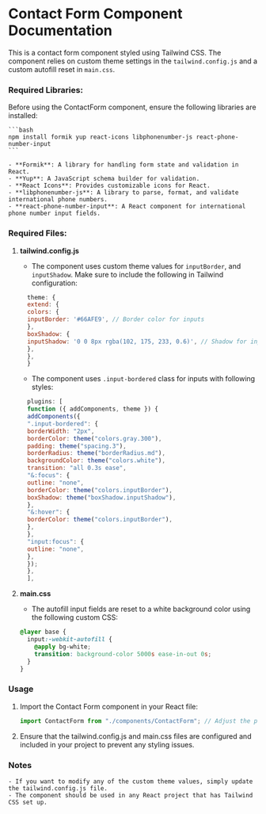 # Contact Form Component Documentation

This is a contact form component styled using Tailwind CSS. The component relies on custom theme settings in the `tailwind.config.js` and a custom autofill reset in `main.css`.

### Required Libraries:

Before using the ContactForm component, ensure the following libraries are installed:

    ```bash
    npm install formik yup react-icons libphonenumber-js react-phone-number-input
    ```

    - **Formik**: A library for handling form state and validation in React.
    - **Yup**: A JavaScript schema builder for validation.
    - **React Icons**: Provides customizable icons for React.
    - **libphonenumber-js**: A library to parse, format, and validate international phone numbers.
    - **react-phone-number-input**: A React component for international phone number input fields.

### Required Files:

1.  **tailwind.config.js**

    - The component uses custom theme values for `inputBorder`, and `inputShadow`. Make sure to include the following in Tailwind configuration:

    ```javascript
      theme: {
      extend: {
      colors: {
      inputBorder: '#66AFE9', // Border color for inputs
      },
      boxShadow: {
      inputShadow: '0 0 8px rgba(102, 175, 233, 0.6)', // Shadow for inputs on focus
      },
      },
      }
    ```

    - The component uses `.input-bordered` class for inputs with following styles:

    ```javascript
      plugins: [
      function ({ addComponents, theme }) {
      addComponents({
      ".input-bordered": {
      borderWidth: "2px",
      borderColor: theme("colors.gray.300"),
      padding: theme("spacing.3"),
      borderRadius: theme("borderRadius.md"),
      backgroundColor: theme("colors.white"),
      transition: "all 0.3s ease",
      "&:focus": {
      outline: "none",
      borderColor: theme("colors.inputBorder"),
      boxShadow: theme("boxShadow.inputShadow"),
      },
      "&:hover": {
      borderColor: theme("colors.inputBorder"),
      },
      },
      "input:focus": {
      outline: "none",
      },
      });
      },
      ],
    ```

2.  **main.css**

    - The autofill input fields are reset to a white background color using the following custom CSS:

    ```css
    @layer base {
      input:-webkit-autofill {
        @apply bg-white;
        transition: background-color 5000s ease-in-out 0s;
      }
    }
    ```

### Usage

1. Import the Contact Form component in your React file:

   ```javascript
   import ContactForm from "./components/ContactForm"; // Adjust the path as needed
   ```

2. Ensure that the tailwind.config.js and main.css files are configured and included in your project to prevent any styling issues.

### Notes

    - If you want to modify any of the custom theme values, simply update the tailwind.config.js file.
    - The component should be used in any React project that has Tailwind CSS set up.
